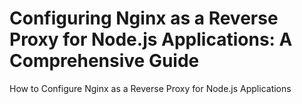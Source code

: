 # Configuring Nginx as a Reverse Proxy for Node.js Applications: A Comprehensive Guide
How to Configure Nginx as a Reverse Proxy for Node.js Applications 
